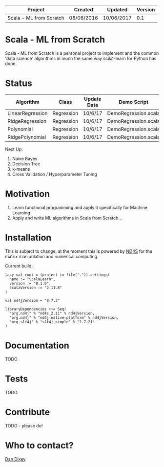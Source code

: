 
| Project                  | Created    | Updated    | Version |
|--------------------------|------------|------------|---------|
| Scala - ML from Scratch  | 08/06/2016 | 10/06/2017 | 0.1     |

# Scala - ML from Scratch

Scala - ML from Scratch is a personal project to implement and the common 'data science' algorithms in much the same way scikit-learn for Python has done. 

# Status

| Algorithm        | Class      | Update Date | Demo Script          |
|------------------|------------|-------------|----------------------|
| LinearRegression | Regression | 10/6/17     | DemoRegression.scala |
| RidgeRegression  | Regression | 10/6/17     | DemoRegression.scala |
| Polynomial       | Regression | 10/6/17     | DemoRegression.scala |
| RidgePolynomial  | Regression | 10/6/17     | DemoRegression.scala |

Next Up:

1.   Naive Bayes
2.   Decision Tree
3.   k-means
4.   Cross Validation / Hyperparameter Tuning

# Motivation

1.  Learn functional programming and apply it specifically for Machine Learning
2.  Apply and write ML algorithms in Scala from Scratch...

# Installation

This is subject to change, at the moment this is powered by [ND4S](https://github.com/deeplearning4j/nd4s) for the matrix manipulation and numerical computing.

Current build:

```
lazy val root = (project in file(".")).settings(
  name := "ScalaLearn",
  version := "0.1.0",
  scalaVersion := "2.11.8"
)

val nd4jVersion = "0.7.2"

libraryDependencies ++= Seq(
  "org.nd4j" % "nd4s_2.11" % nd4jVersion,
  "org.nd4j" % "nd4j-native-platform" % nd4jVersion,
  "org.slf4j" % "slf4j-simple" % "1.7.21"
)
```

# Documentation

TODO

# Tests

TODO

# Contribute

TODO - please do!

# Who to contact?

[Dan Dixey](mailto:dan.dixey@gmail.com)
